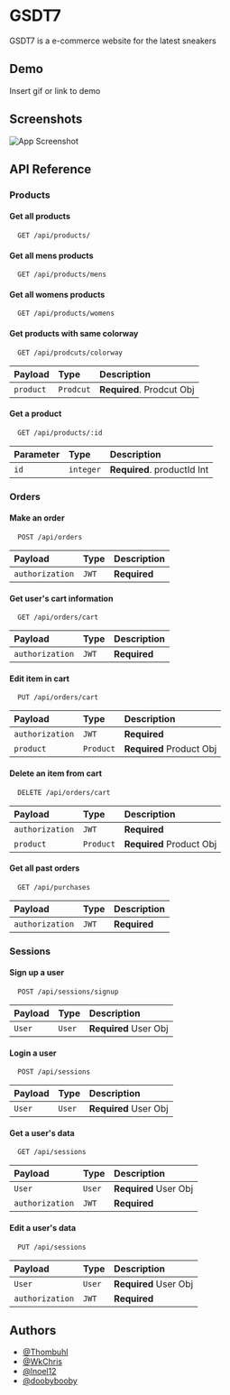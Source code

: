 
# GSDT7

GSDT7 is a e-commerce website for the latest sneakers


## Demo

Insert gif or link to demo

## Screenshots

![App Screenshot](https://via.placeholder.com/468x300?text=App+Screenshot+Here)


## API Reference


### Products

#### Get all products
```http
  GET /api/products/
```

#### Get all mens products
```http
  GET /api/products/mens
```

#### Get all womens products
```http
  GET /api/products/womens
```

#### Get products with same colorway
```http
  GET /api/prodcuts/colorway
```
|  Payload  |   Type   | Description                |
| :-------- | :------- | :------------------------- |
| `product` | `Prodcut`| **Required**. Prodcut Obj  |

#### Get a product
```http
  GET /api/products/:id
```
| Parameter | Type     | Description                       |
| :-------- | :------- | :-------------------------------- |
|   `id`    | `integer`| **Required**. productId Int       |



### Orders

#### Make an order
```http
  POST /api/orders
```
|     Payload     |   Type   | Description                |
|    :--------    | :------- | :------------------------- |
| `authorization` |   `JWT`  |       **Required**         |

#### Get user's cart information
```http
  GET /api/orders/cart
```
|     Payload     |   Type   | Description                |
|    :--------    | :------- | :------------------------- |
| `authorization` |   `JWT`  |       **Required**         |

#### Edit item in cart
```http
  PUT /api/orders/cart
```
|     Payload     |   Type   | Description                |
|    :--------    | :------- | :------------------------- |
| `authorization` |   `JWT`  |       **Required**         |
|    `product`    | `Product`|  **Required** Product Obj  |

#### Delete an item from cart
```http
  DELETE /api/orders/cart
```
|     Payload     |   Type   | Description                |
|    :--------    | :------- | :------------------------- |
| `authorization` |   `JWT`  |       **Required**         |
|    `product`    | `Product`|  **Required** Product Obj  |

#### Get all past orders
```http
  GET /api/purchases
```
|     Payload     |   Type   | Description                |
|    :--------    | :------- | :------------------------- |
| `authorization` |   `JWT`  |       **Required**         |



### Sessions

#### Sign up a user
```http
  POST /api/sessions/signup
```
|     Payload     |   Type   | Description                |
|    :--------    | :------- | :------------------------- |
|      `User`     |  `User`  |   **Required** User Obj    |

#### Login a user
```http
  POST /api/sessions
```
|     Payload     |   Type   | Description                |
|    :--------    | :------- | :------------------------- |
|      `User`     |  `User`  |   **Required** User Obj    |


#### Get a user's data
```http
  GET /api/sessions
```
|     Payload     |   Type   | Description                |
|    :--------    | :------- | :------------------------- |
|      `User`     |  `User`  |   **Required** User Obj    |
| `authorization` |  `JWT`   |   **Required**             |

#### Edit a user's data
```http
  PUT /api/sessions
```
|     Payload     |   Type   | Description                |
|    :--------    | :------- | :------------------------- |
|      `User`     |  `User`  |   **Required** User Obj    |
| `authorization` |  `JWT`   |   **Required**             |

## Authors

- [@Thombuhl](https://github.com/Thombuhl)
- [@WkChris](https://github.com/enycezchris)
- [@lnoel12](https://github.com/lnoel12)
- [@doobybooby](https://github.com/doobybooby)

